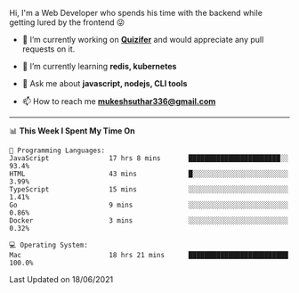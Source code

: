 Hi, I'm a Web Developer who spends his time with the backend while getting lured by the frontend 😜

- 🔭 I’m currently working on **[Quizifer](https://github.com/SutharMukesh/Quizifer/)** and would appreciate any pull requests on it.

- 🌱 I’m currently learning **redis, kubernetes**

- 💬 Ask me about **javascript, nodejs, CLI tools**

- 📫 How to reach me **mukeshsuthar336@gmail.com**

---
<!--START_SECTION:waka-->
📊 **This Week I Spent My Time On** 

```text
💬 Programming Languages: 
JavaScript               17 hrs 8 mins       ███████████████████████░░   93.4% 
HTML                     43 mins             █░░░░░░░░░░░░░░░░░░░░░░░░   3.99% 
TypeScript               15 mins             ░░░░░░░░░░░░░░░░░░░░░░░░░   1.41% 
Go                       9 mins              ░░░░░░░░░░░░░░░░░░░░░░░░░   0.86% 
Docker                   3 mins              ░░░░░░░░░░░░░░░░░░░░░░░░░   0.32%

💻 Operating System: 
Mac                      18 hrs 21 mins      █████████████████████████   100.0%

```


 Last Updated on 18/06/2021
<!--END_SECTION:waka-->
